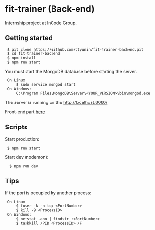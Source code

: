 # fit-trainer (Back-end)

Internship project at InCode Group.
 
 ## Getting started
 
     $ git clone https://github.com/otyunin/fit-trainer-backend.git
     $ cd fit-trainer-backend
     $ npm install         
     $ npm run start     
     
 You must start the MongoDB database before starting the server. 
 
     On Linux:
         $ sudo service mongod start
     On Windows:
         C:\Program Files\MongoDB\Server\<YOUR_VERSION>\bin\mongod.exe
 The server is running on the [http://localhost:8080/](http://localhost:8080/)
 
Front-end part [here](https://github.com/otyunin/fit-trainer-frontend.git/)

 
 ## Scripts
 Start production:
  
     $ npm run start
     
 Start dev (nodemon):
   
      $ npm run dev

## Tips

If the port is occupied by another process:

     On Linux:
         $ fuser -k -n tcp <PortNumber>
         $ kill -9 <ProcessID>
     On Windows:
         $ netstat -ano | findstr :<PortNumber>
         $ taskkill /PID <ProcessID> /F
